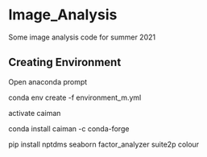 # Image_Analysis
 Some image analysis code for summer 2021

## Creating Environment
Open anaconda prompt

conda env create -f environment_m.yml

activate caiman

conda install caiman -c conda-forge

pip install nptdms seaborn factor_analyzer suite2p colour
